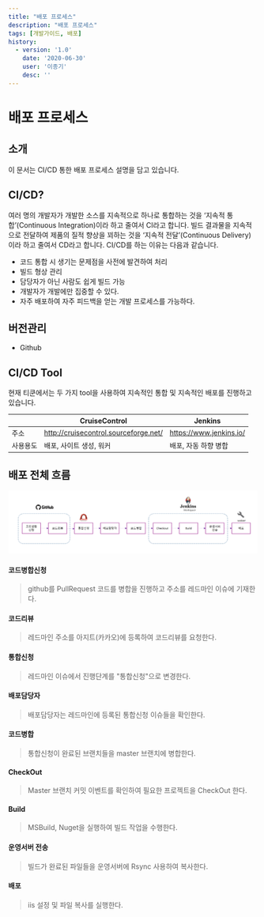 ```yaml
---
title: "배포 프로세스"
description: "배포 프로세스"
tags: [개발가이드, 배포]
history:
  - version: '1.0'
    date: '2020-06-30'
    user: '이종기'
    desc: ''
---
```


# 배포 프로세스

## 소개
이 문서는 CI/CD 통한 배포 프로세스 설명을 담고 있습니다.

## CI/CD?
여러 명의 개발자가 개발한 소스를 지속적으로 하나로 통합하는 것을 ‘지속적 통합’(Continuous Integration)이라 하고 줄여서 CI라고 합니다. 빌드 결과물을 지속적으로 전달하여 제품의 질적 향상을 꾀하는 것을 ‘지속적 전달’(Continuous Delivery)이라 하고 줄여서 CD라고 합니다. CI/CD를 하는 이유는 다음과 같습니다.

- 코드 통합 시 생기는 문제점을 사전에 발견하여 처리
- 빌드 형상 관리
- 담당자가 아닌 사람도 쉽게 빌드 가능
- 개발자가 개발에만 집중할 수 있다.
- 자주 배포하여 자주 피드백을 얻는 개발 프로세스를 가능하다.

## 버전관리
- Github

## CI/CD Tool
현재 티쿤에서는 두 가지 tool을 사용하여 지속적인 통합 및 지속적인 배포를 진행하고 있습니다.

|  | CruiseControl | Jenkins |
| --- | --- | --- | 
| 주소 | <http://cruisecontrol.sourceforge.net/> | <https://www.jenkins.io/> |
| 사용용도 | 배포, 사이트 생성, 워커 | 배포, 자동 하향 병합 |



## 배포 전체 흐름

![flow](./img/deployFlow.png)

#### 코드병합신청
> github를 PullRequest 코드를 병합을 진행하고 주소를 레드마인 이슈에 기재한다.

#### 코드리뷰
> 레드마인 주소를 아지트(카카오)에 등록하여 코드리뷰를 요청한다.

#### 통합신청
> 레드마인 이슈에서 진행단계를 "통합신청"으로 변경한다.

#### 배포담당자
> 배포담당자는 레드마인에 등록된 통합신청 이슈들을 확인한다.

#### 코드병합
> 통합신청이 완료된 브랜치들을 master 브랜치에 병합한다.

####  CheckOut
> Master 브랜치 커밋 이벤트를 확인하여 필요한 프로젝트을 CheckOut 한다.

#### Build
> MSBuild, Nuget을 실행하여 빌드 작업을 수행한다.

#### 운영서버 전송
> 빌드가 완료된 파일들을 운영서버에 Rsync 사용하여 복사한다.

#### 배포
> iis 설정 및 파일 복사를 실행한다.
